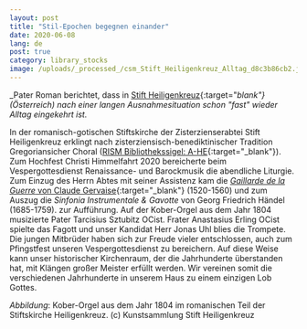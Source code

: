 ```yaml
---
layout: post
title: "Stil-Epochen begegnen einander"
date: 2020-06-08
lang: de
post: true
category: library_stocks
image: /uploads/_processed_/csm_Stift_Heiligenkreuz_Alltag_d8c3b86cb2.jpg
---
```



_Pater Roman berichtet, dass in [Stift Heiligenkreuz](http://www.stift-heiligenkreuz-sammlungen.at/){:target="_blank"} (Österreich) nach einer langen Ausnahmesituation schon "fast" wieder Alltag eingekehrt ist._

In der romanisch-gotischen Stiftskirche der Zisterzienserabtei Stift Heiligenkreuz erklingt nach zisterziensisch-benediktinischer Tradition Gregoriansicher Choral ([RISM Bibliothekssigel: A-HE](https://opac.rism.info/search?View=rism&siglum=A-HE){:target="_blank"}). Zum Hochfest Christi Himmelfahrt 2020 bereicherte beim Vespergottesdienst Renaissance- und Barockmusik die abendliche Liturgie. Zum Einzug des Herrn Abtes mit seiner Assistenz kam die [_Gaillarde de la Guerre_ von Claude Gervaise](https://opac.rism.info/search?id=990020867&View=rism){:target="_blank"} (1520-1560) und zum Auszug die _Sinfonia Instrumentale & Gavotte_ von Georg Friedrich Händel (1685-1759). zur Aufführung. Auf der Kober-Orgel aus dem Jahr 1804 musizierte Pater Tarcisius Sztubitz OCist. Frater Anastasius Erling OCist spielte das Fagott und unser Kandidat Herr Jonas Uhl blies die Trompete. Die jungen Mitbrüder haben sich zur Freude vieler entschlossen, auch zum Pfingstfest unseren Vespergottesdienst zu bereichern. Auf diese Weise kann unser historischer Kirchenraum, der die Jahrhunderte überstanden hat, mit Klängen großer Meister erfüllt werden. Wir vereinen somit die verschiedenen Jahrhunderte in unserem Haus zu einem einzigen Lob Gottes.



_Abbildung_: Kober-Orgel aus dem Jahr 1804 im romanischen Teil der Stiftskirche Heiligenkreuz. (c) Kunstsammlung Stift Heiligenkreuz



<script type="text/javascript">var switchTo5x=true;</script><script type="text/javascript" src="http://w.sharethis.com/button/buttons.js"></script><script type="text/javascript">stLight.options({publisher: "9b601438-1ce1-49d8-bfd7-9cff5df54c17", doNotHash: false, doNotCopy: false, hashAddressBar: false});</script>